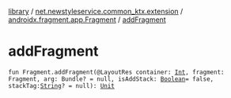 [library](../../index.md) / [net.newstyleservice.common_ktx.extension](../index.md) / [androidx.fragment.app.Fragment](index.md) / [addFragment](./add-fragment.md)

# addFragment

`fun Fragment.addFragment(@LayoutRes container: `[`Int`](https://kotlinlang.org/api/latest/jvm/stdlib/kotlin/-int/index.html)`, fragment: Fragment, arg: Bundle? = null, isAddStack: `[`Boolean`](https://kotlinlang.org/api/latest/jvm/stdlib/kotlin/-boolean/index.html)` = false, stackTag: `[`String`](https://kotlinlang.org/api/latest/jvm/stdlib/kotlin/-string/index.html)`? = null): `[`Unit`](https://kotlinlang.org/api/latest/jvm/stdlib/kotlin/-unit/index.html)